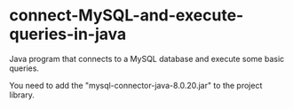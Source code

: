# connect-MySQL-and-execute-queries-in-java
Java program that connects to a MySQL database and execute some basic queries.

You need to add the "mysql-connector-java-8.0.20.jar" to the project library.
